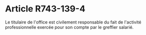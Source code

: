 # Article R743-139-4

Le titulaire de l'office est civilement responsable du fait de l'activité professionnelle exercée pour son compte par le greffier salarié.
